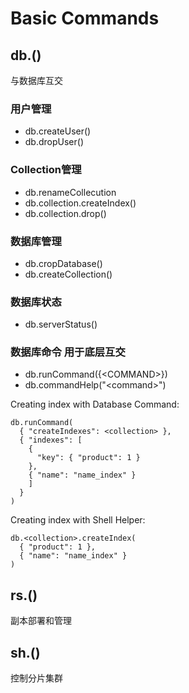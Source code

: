 # Basic Commands

## db.<method>()
与数据库互交

### 用户管理
- db.createUser()
- db.dropUser()
### Collection管理
- db.renameCollecution
- db.collection.createIndex()
- db.collection.drop()
### 数据库管理
- db.cropDatabase()
- db.createCollection()
### 数据库状态
- db.serverStatus()
### 数据库命令 用于底层互交
- db.runCommand({\<COMMAND\>})
- db.commandHelp("\<command\>")

Creating index with Database Command:  
```
db.runCommand(
  { "createIndexes": <collection> },
  { "indexes": [
    {
      "key": { "product": 1 }
    },
    { "name": "name_index" }
    ]
  }
)
```
Creating index with Shell Helper:
```
db.<collection>.createIndex(
  { "product": 1 },
  { "name": "name_index" }
)
```
## rs.<method>()
副本部署和管理

## sh.<method>()
控制分片集群